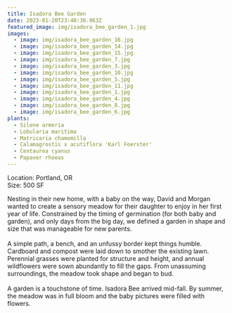 ```yaml
---
title: Isadora Bee Garden
date: 2023-01-20T23:40:36.963Z
featured_image: img/isadora_bee_garden_1.jpg
images:
  - image: img/isadora_bee_garden_16.jpg
  - image: img/isadora_bee_garden_14.jpg
  - image: img/isadora_bee_garden_15.jpg
  - image: img/isadora_bee_garden_7.jpg
  - image: img/isadora_bee_garden_3.jpg
  - image: img/isadora_bee_garden_10.jpg
  - image: img/isadora_bee_garden_5.jpg
  - image: img/isadora_bee_garden_11.jpg
  - image: img/isadora_bee_garden_1.jpg
  - image: img/isadora_bee_garden_4.jpg
  - image: img/isadora_bee_garden_8.jpg
  - image: img/isadora_bee_garden_6.jpg
plants:
  - Silene armeria
  - Lobularia maritima
  - Matricaria chamomilla
  - Calamagrostis x acutiflora 'Karl Foerster'
  - Centaurea cyanus
  - Papaver rhoeas
---
```

L﻿ocation: Portland, OR\
S﻿ize: 500 SF

Nesting in their new home, with a baby on the way, David and Morgan wanted to create a sensory meadow for their daughter to enjoy in her first year of life. Constrained by the timing of germination (for both baby and garden), and only days from the big day, we defined a garden in shape and size that was manageable for new parents. \
\
A simple path, a bench, and an unfussy border kept things humble.  Cardboard and compost were laid down to smother the existing lawn. Perennial grasses were planted for structure and height, and annual wildflowers were sown abundantly to fill the gaps. From unassuming surroundings, the meadow took shape and began to bud. \
\
A garden is a touchstone of time. Isadora Bee arrived mid-fall. By summer, the meadow was in full bloom and the baby pictures were filled with flowers.